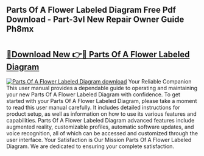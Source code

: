 ## Parts Of A Flower Labeled Diagram Free Pdf Download - Part-3vI New Repair Owner Guide Ph8mx

# <h2><a href="http://dft8z0.blite.top/?on=Parts+Of+A+Flower+Labeled+Diagram">🔗Download New 👉🔴 Parts Of A Flower Labeled Diagram</a></h2>

[![Parts Of A Flower Labeled Diagram download](https://i.imgur.com/lujVjoI.png)](http://dft8z0.blite.top/?on=Parts+Of+A+Flower+Labeled+Diagram)
Your Reliable Companion This user manual provides a dependable guide to operating and maintaining your new Parts Of A Flower Labeled Diagram with confidence. To get started with your Parts Of A Flower Labeled Diagram, please take a moment to read this user manual carefully. It includes detailed instructions for product setup, as well as information on how to use its various features and capabilities. Parts Of A Flower Labeled Diagram advanced features include augmented reality, customizable profiles, automatic software updates, and voice recognition, all of which can be accessed and customized through the user interface. Your Satisfaction is Our Mission Parts Of A Flower Labeled Diagram. We are dedicated to ensuring your complete satisfaction.
